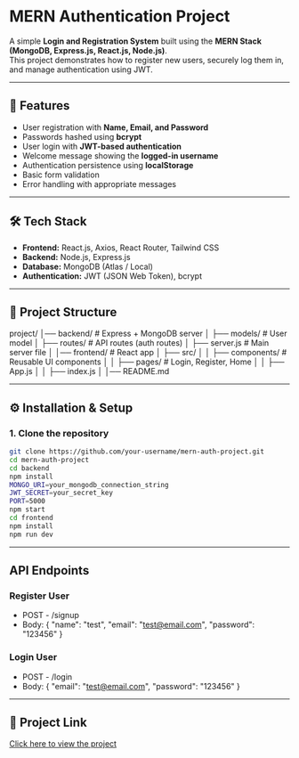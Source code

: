 # MERN Authentication Project

A simple **Login and Registration System** built using the **MERN Stack (MongoDB, Express.js, React.js, Node.js)**.  
This project demonstrates how to register new users, securely log them in, and manage authentication using JWT.

---

## 🚀 Features
- User registration with **Name, Email, and Password**
- Passwords hashed using **bcrypt**
- User login with **JWT-based authentication**
- Welcome message showing the **logged-in username**
- Authentication persistence using **localStorage**
- Basic form validation
- Error handling with appropriate messages

---

## 🛠️ Tech Stack
- **Frontend:** React.js, Axios, React Router, Tailwind CSS 
- **Backend:** Node.js, Express.js
- **Database:** MongoDB (Atlas / Local)
- **Authentication:** JWT (JSON Web Token), bcrypt

---

## 📂 Project Structure

project/
│── backend/ # Express + MongoDB server
│ ├── models/ # User model
│ ├── routes/ # API routes (auth routes)
│ ├── server.js # Main server file
│
│── frontend/ # React app
│ ├── src/
│ │ ├── components/ # Reusable UI components
│ │ ├── pages/ # Login, Register, Home
│ │ ├── App.js
│ │ ├── index.js
│
│── README.md


---

## ⚙️ Installation & Setup

### 1. Clone the repository
```bash
git clone https://github.com/your-username/mern-auth-project.git
cd mern-auth-project
cd backend
npm install
MONGO_URI=your_mongodb_connection_string
JWT_SECRET=your_secret_key
PORT=5000
npm start
cd frontend
npm install
npm run dev
```
---

## API Endpoints

### Register User
- POST - /signup
- Body: { "name": "test", "email": "test@email.com", "password": "123456" }

### Login User
- POST - /login
- Body: { "email": "test@email.com", "password": "123456" }
---

## 🔗 Project Link
[Click here to view the project](https://login-mernstack.vercel.app/)



